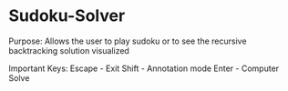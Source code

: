 # Sudoku-Solver
Purpose: Allows the user to play sudoku or to see the recursive backtracking solution visualized

Important Keys: 
Escape - Exit
Shift - Annotation mode
Enter - Computer Solve
